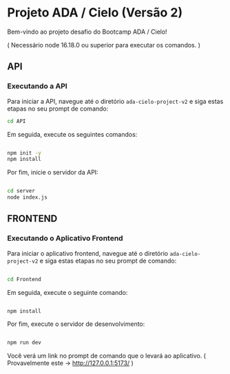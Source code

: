 # Projeto ADA / Cielo (Versão 2)

Bem-vindo ao projeto desafio do Bootcamp ADA / Cielo!

( Necessário node 16.18.0 ou superior para executar os comandos. )

## API

### Executando a API

Para iniciar a API, navegue até o diretório `ada-cielo-project-v2` e siga estas etapas no seu prompt de comando:

```bash
cd API
```

Em seguida, execute os seguintes comandos:

```bash

npm init -y
npm install

```

Por fim, inicie o servidor da API:

```bash

cd server
node index.js

```

## FRONTEND

### Executando o Aplicativo Frontend

Para iniciar o aplicativo frontend, navegue até o diretório `ada-cielo-project-v2` e siga estas etapas no seu prompt de comando:

```bash

cd Frontend

```

Em seguida, execute o seguinte comando:

```bash

npm install

```

Por fim, execute o servidor de desenvolvimento:

```bash

npm run dev

```

Você verá um link no prompt de comando que o levará ao aplicativo. ( Provavelmente este -> http://127.0.0.1:5173/ )
